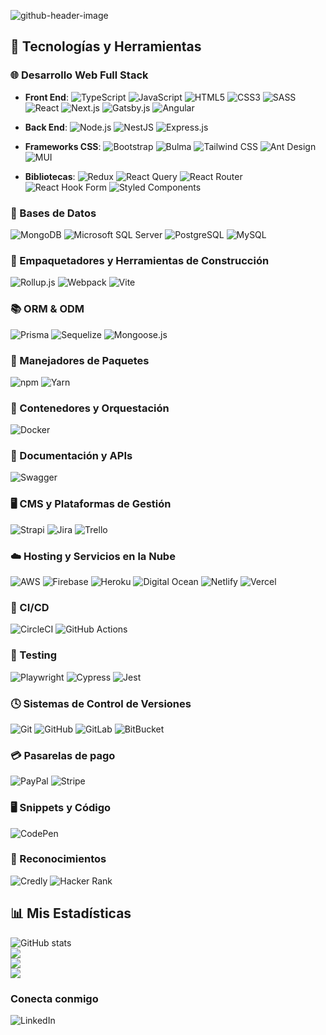 <!--
Generador de header: https://leviarista.github.io/github-profile-header-generator/
-->
![github-header-image](https://github.com/isc-joserodriguez/isc-joserodriguez/assets/26130533/a91221ba-88c7-4da9-9e17-4663e3de8b15)

## 🔧 Tecnologías y Herramientas

### 🌐 Desarrollo Web Full Stack
- **Front End**:
![TypeScript](https://img.shields.io/badge/TypeScript-3178C6.svg?style=flat&logo=TypeScript&logoColor=white)
![JavaScript](https://img.shields.io/badge/JavaScript-FCEF40.svg?style=flat&logo=JavaScript&logoColor=black)
![HTML5](https://img.shields.io/badge/HTML5-E34F26.svg?style=flat&logo=HTML5&logoColor=white)
![CSS3](https://img.shields.io/badge/CSS3-1572B6.svg?style=flat&logo=CSS3&logoColor=white)
![SASS](https://img.shields.io/badge/Sass-CC6699.svg?style=flat&logo=Sass&logoColor=white)
![React](https://img.shields.io/badge/React-61DAFB.svg?style=flat&logo=React&logoColor=black)
![Next.js](https://img.shields.io/badge/Next.js-000000.svg?style=flat&logo=nextdotjs&logoColor=white)
![Gatsby.js](https://img.shields.io/badge/Gatsby-663399.svg?style=flat&logo=Gatsby&logoColor=white)
![Angular](https://img.shields.io/badge/Angular-E0234E.svg?style=flat&logo=Angular&logoColor=white)

- **Back End**:
![Node.js](https://img.shields.io/badge/Node.js-339933.svg?style=flat&logo=nodedotjs&logoColor=white)
![NestJS](https://img.shields.io/badge/NestJS-E0234E.svg?style=flat&logo=NestJS&logoColor=white)
![Express.js](https://img.shields.io/badge/Express-000000.svg?style=flat&logo=Express&logoColor=white)

- **Frameworks CSS**:
![Bootstrap](https://img.shields.io/badge/Bootstrap-7952B3.svg?style=flat&logo=Bootstrap&logoColor=white)
![Bulma](https://img.shields.io/badge/Bulma-00D1B2.svg?style=flat&logo=Bulma&logoColor=white)
![Tailwind CSS](https://img.shields.io/badge/Tailwind%20CSS-06B6D4.svg?style=flat&logo=Tailwind-CSS&logoColor=white)
![Ant Design](https://img.shields.io/badge/Ant%20Design-0170FE.svg?style=flat&logo=Ant-Design&logoColor=white)
![MUI](https://img.shields.io/badge/MUI-007FFF.svg?style=flat&logo=MUI&logoColor=white)

- **Bibliotecas**:
![Redux](https://img.shields.io/badge/Redux-764ABC.svg?style=flat&logo=Redux&logoColor=white)
![React Query](https://img.shields.io/badge/React%20Query-FF4154.svg?style=flat&logo=React-Query&logoColor=white)
![React Router](https://img.shields.io/badge/React%20Router-CA4245.svg?style=flat&logo=React-Router&logoColor=white)
![React Hook Form](https://img.shields.io/badge/React%20Hook%20Form-EC5990.svg?style=flat&logo=React-Hook-Form&logoColor=white)
![Styled Components](https://img.shields.io/badge/styledcomponents-DB7093.svg?style=flat&logo=styled-components&logoColor=white)

### 💾 Bases de Datos
![MongoDB](https://img.shields.io/badge/MongoDB-47A248.svg?style=flat&logo=MongoDB&logoColor=white)
![Microsoft SQL Server](https://img.shields.io/badge/Microsoft%20SQL%20Server-CC2927.svg?style=flat&logo=Microsoft-SQL-Server&logoColor=white)
![PostgreSQL](https://img.shields.io/badge/PostgreSQL-4169E1.svg?style=flat&logo=PostgreSQL&logoColor=white)
![MySQL](https://img.shields.io/badge/MySQL-4479A1.svg?style=flat&logo=MySQL&logoColor=white)

### 🚀 Empaquetadores y Herramientas de Construcción
![Rollup.js](https://img.shields.io/badge/rollup.js-EC4A3F.svg?style=flat&logo=rollupdotjs&logoColor=white)
![Webpack](https://img.shields.io/badge/Webpack-8DD6F9.svg?style=flat&logo=Webpack&logoColor=black)
![Vite](https://img.shields.io/badge/Vite-646CFF.svg?style=flat&logo=Vite&logoColor=white)

### 📚 ORM & ODM
![Prisma](https://img.shields.io/badge/Prisma-2D3748.svg?style=flat&logo=Prisma&logoColor=white)
![Sequelize](https://img.shields.io/badge/Sequelize-52B0E7.svg?style=flat&logo=Sequelize&logoColor=white)
![Mongoose.js](https://img.shields.io/badge/Mongoose-880000.svg?style=flat&logo=Mongoose&logoColor=white)

### 🧰 Manejadores de Paquetes
![npm](https://img.shields.io/badge/npm-CB3837.svg?style=flat&logo=npm&logoColor=white)
![Yarn](https://img.shields.io/badge/Yarn-2C8EBB.svg?style=flat&logo=Yarn&logoColor=white)

### 🐳 Contenedores y Orquestación
![Docker](https://img.shields.io/badge/Docker-2496ED.svg?style=flat&logo=Docker&logoColor=white)

### 📝 Documentación y APIs
![Swagger](https://img.shields.io/badge/Swagger-85EA2D.svg?style=flat&logo=Swagger&logoColor=black)

### 🖥️ CMS y Plataformas de Gestión
![Strapi](https://img.shields.io/badge/Strapi-4945FF.svg?style=flat&logo=Strapi&logoColor=white)
![Jira](https://img.shields.io/badge/Jira-0052CC.svg?style=flat&logo=Jira&logoColor=white)
![Trello](https://img.shields.io/badge/Trello-0052CC.svg?style=flat&logo=Trello&logoColor=white)

### ☁️ Hosting y Servicios en la Nube
![AWS](https://img.shields.io/badge/Amazon%20AWS-232F3E.svg?style=flat&logo=Amazon-AWS&logoColor=white)
![Firebase](https://img.shields.io/badge/Firebase-2088FF.svg?style=flat&logo=Firebase&logoColor=yellow)
![Heroku](https://img.shields.io/badge/Heroku-430098.svg?style=flat&logo=Heroku&logoColor=white)
![Digital Ocean](https://img.shields.io/badge/DigitalOcean-0080FF.svg?style=flat&logo=DigitalOcean&logoColor=white)
![Netlify](https://img.shields.io/badge/Netlify-00C7B7.svg?style=flat&logo=Netlify&logoColor=white)
![Vercel](https://img.shields.io/badge/Vercel-000000.svg?style=flat&logo=Vercel&logoColor=white)

### 🔬 CI/CD
![CircleCI](https://img.shields.io/badge/CircleCI-343434.svg?style=flat&logo=CircleCI&logoColor=white)
![GitHub Actions](https://img.shields.io/badge/GitHub%20Actions-2088FF.svg?style=flat&logo=GitHub-Actions&logoColor=white)

### 🧪 Testing
![Playwright](https://img.shields.io/badge/Playwright-2EAD33.svg?style=flat&logo=Playwright&logoColor=white)
![Cypress](https://img.shields.io/badge/Cypress-17202C.svg?style=flat&logo=Cypress&logoColor=white)
![Jest](https://img.shields.io/badge/Jest-C21325.svg?style=flat&logo=Jest&logoColor=white)

### 🕓 Sistemas de Control de Versiones
![Git](https://img.shields.io/badge/Git-F05032.svg?style=flat&logo=Git&logoColor=white)
![GitHub](https://img.shields.io/badge/GitHub-181717.svg?style=flat&logo=GitHub&logoColor=white)
![GitLab](https://img.shields.io/badge/GitLab-FC6D26.svg?style=flat&logo=GitLab&logoColor=white)
![BitBucket](https://img.shields.io/badge/Bitbucket-0052CC.svg?style=flat&logo=Bitbucket&logoColor=white)

### 💳 Pasarelas de pago
![PayPal](https://img.shields.io/badge/PayPal-003087.svg?style=flat&logo=PayPal&logoColor=white)
![Stripe](https://img.shields.io/badge/Stripe-7A1FA2.svg?style=flat&logo=Stripe&logoColor=white)

### 🖥 Snippets y Código
![CodePen](https://img.shields.io/badge/CodePen-000000.svg?style=flat&logo=CodePen&logoColor=white)

### 🏅 Reconocimientos
![Credly](https://img.shields.io/badge/Credly-FF6B00.svg?style=flat&logo=Credly&logoColor=white)
![Hacker Rank](https://img.shields.io/badge/HackerRank-00EA64.svg?style=flat&logo=HackerRank&logoColor=white)

<!-- Estadísticas de GitHub -->
## 📊 Mis Estadísticas
![GitHub stats](https://github-readme-stats.vercel.app/api?username=isc-joserodriguez&theme=react&hide_border=false&include_all_commits=true&count_private=true)<br/>
![](https://github-readme-streak-stats.herokuapp.com/?user=isc-joserodriguez&theme=react)<br/>
![](https://github-readme-stats.vercel.app/api/top-langs/?username=isc-joserodriguez&theme=react&hide_border=false&include_all_commits=true&count_private=true&layout=compact)<br/>
![](https://github-readme-stats.vercel.app/api/wakatime?username=isc_joserodriguez&theme=react&layout=compact&v=2)


### Conecta conmigo
![LinkedIn]([LinkedIn](https://img.shields.io/badge/LinkedIn-0A66C2.svg?style=flat&logo=LinkedIn&logoColor=white))
